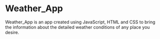 # Weather_App

Weather_App is an app created using JavaScript, HTML and CSS to bring the information about the detailed weather conditions of any place you desire. 
